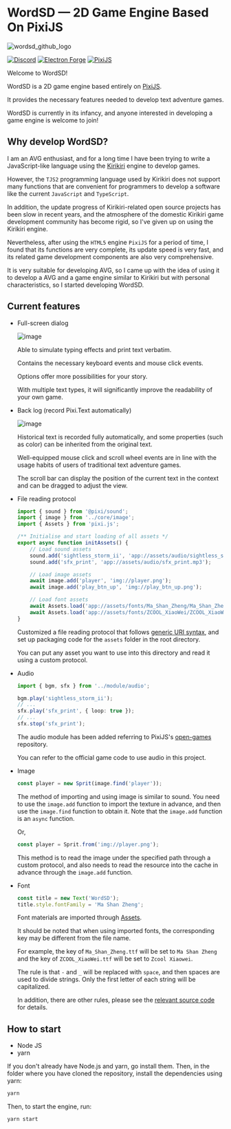 # WordSD — 2D Game Engine Based On PixiJS

![wordsd_github_logo](https://github.com/labiker/WordSD/assets/49630998/12ad2a25-e914-4c31-9dfe-91ad8c2d5b1f)

[![Discord](https://badgen.net/badge/icon/discord?icon=discord&label)](https://discord.gg/xVVk5hdkXK)
[![Electron Forge](https://badgen.net/badge/Electron%20Forge/7.1.0/green?icon=https://www.electronjs.org/assets/img/logo.svg)](https://www.electronforge.io/config/configuration)
[![PixiJS](https://badgen.net/badge/PixiJS/7.3.2/green)](https://pixijs.download/v7.3.2/docs/index.html)

Welcome to WordSD!

WordSD is a 2D game engine based entirely on [PixiJS](https://pixijs.com/).

It provides the necessary features needed to develop text adventure games.

WordSD is currently in its infancy, and anyone interested in developing a game engine is welcome to join!

## Why develop WordSD?

I am an AVG enthusiast, and for a long time I have been trying to write a JavaScript-like language using the [Kirikiri](https://web.archive.org/web/20171216224325/http://kikyou.info/tvp) engine to develop games. 

However, the `TJS2` programming language used by Kirikiri does not support many functions that are convenient for programmers to develop a software like the current `JavaScript` and `TypeScript`.

In addition, the update progress of Kirikiri-related open source projects has been slow in recent years, and the atmosphere of the domestic Kirikiri game development community has become rigid, so I've given up on using the Kirikiri engine.

Nevertheless, after using the `HTML5` engine `PixiJS` for a period of time, I found that its functions are very complete, its update speed is very fast, and its related game development components are also very comprehensive.

It is very suitable for developing AVG, so I came up with the idea of using it to develop a AVG and a game engine similar to Kirikiri but with personal characteristics, so I started developing WordSD.

## Current features

- Full-screen dialog

  ![image](https://github.com/labiker/WordSD/assets/49630998/3574149f-c919-4025-8e6d-dc40790f35dd)

  Able to simulate typing effects and print text verbatim.

  Contains the necessary keyboard events and mouse click events.
  
  Options offer more possibilities for your story. 
  
  With multiple text types, it will significantly improve the readability of your own game.

- Back log (record Pixi.Text automatically)

  ![image](https://github.com/labiker/WordSD/assets/49630998/29c59b2a-d039-4036-93ba-442b453642c7)

  Historical text is recorded fully automatically, and some properties (such as color) can be inherited from the original text.
 
  Well-equipped mouse click and scroll wheel events are in line with the usage habits of users of traditional text adventure games.

  The scroll bar can display the position of the current text in the context and can be dragged to adjust the view.

- File reading protocol

  ```ts
  import { sound } from '@pixi/sound';
  import { image } from '../core/image';
  import { Assets } from 'pixi.js';

  /** Initialise and start loading of all assets */
  export async function initAssets() {
      // Load sound assets
      sound.add('sightless_storm_ii', 'app://assets/audio/sightless_storm_ii.mp3');
      sound.add('sfx_print', 'app://assets/audio/sfx_print.mp3');

      // Load image assets
      await image.add('player', 'img://player.png');
      await image.add('play_btn_up', 'img://play_btn_up.png');

      // Load font assets
      await Assets.load('app://assets/fonts/Ma_Shan_Zheng/Ma_Shan_Zheng.ttf');
      await Assets.load('app://assets/fonts/ZCOOL_XiaoWei/ZCOOL_XiaoWei.ttf');
  }
  ```

  Customized a file reading protocol that follows [generic URI syntax](https://datatracker.ietf.org/doc/html/rfc3986#section-3), and set up packaging code for the `assets` folder in the root directory.

  You can put any asset you want to use into this directory and read it using a custom protocol.

- Audio

  ```ts
  import { bgm, sfx } from '../module/audio';
  
  bgm.play('sightless_storm_ii');
  // ...
  sfx.play('sfx_print', { loop: true });
  // ...
  sfx.stop('sfx_print');
  ```

  The audio module has been added referring to PixiJS's [open-games](https://github.com/pixijs/open-games) repository. 

  You can refer to the official game code to use audio in this project.

- Image

  ```ts
  const player = new Sprit(image.find('player'));
  ```

  The method of importing and using image is similar to sound. You need to use the `image.add` function to import the texture in advance, and then use the `image.find` function to obtain it. Note that the `image.add` function is an `async` function.

  Or,

  ```ts
  const player = Sprit.from('img://player.png');
  ```

  This method is to read the image under the specified path through a custom protocol, and also needs to read the resource into the cache in advance through the `image.add` function.

- Font

  ```ts
  const title = new Text('WordSD');
  title.style.fontFamily = 'Ma Shan Zheng';
  ```

  Font materials are imported through [Assets](https://pixijs.com/guides/components/assets).

  It should be noted that when using imported fonts, the corresponding key may be different from the file name. 
  
  For example, the key of `Ma_Shan_Zheng.ttf` will be set to `Ma Shan Zheng` and the key of `ZCOOL_XiaoWei.ttf` will be set to `Zcool Xiaowei`. 
  
  The rule is that `-` and `_` will be replaced with `space`, and then spaces are used to divide strings. Only the first letter of each string will be capitalized.
  
  In addition, there are other rules, please see the [relevant source code](https://github.com/pixijs/pixijs/blob/dev/packages/assets/src/loader/parsers/loadWebFont.ts) for details.

## How to start

- Node JS
- yarn

If you don't already have Node.js and yarn, go install them. Then, in the folder where you have cloned the repository, install the dependencies using yarn:

```sh
yarn
```

Then, to start the engine, run:

```sh
yarn start
```
